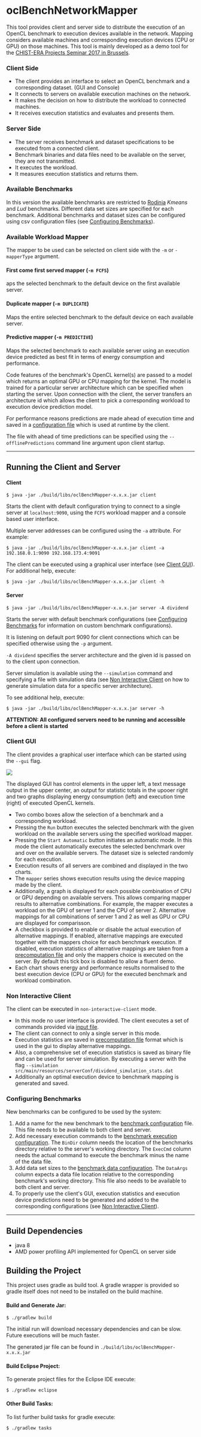 # oclBenchNetworkMapper

This tool provides client and server side to distribute the execution of an OpenCL benchmark to execution devices available in the network. Mapping considers available machines and corresponding execution devices (CPU or GPU) on those machines. This tool is mainly developed as a demo tool for the [CHIST-ERA Projects Seminar 2017 in Brussels](http://www.chistera.eu/projects-seminar-2017).

### Client Side
- The client provides an interface to select an OpenCL benchmark and a corresponding dataset. (GUI and Console)
- It connects to servers on available execution machines on the network.
- It makes the decision on how to distribute the workload to connected machines.
- It receives execution statistics and evaluates and presents them.

### Server Side
- The server receives benchmark and dataset specifications to be executed from a connected client.
- Benchmark binaries and data files need to be available on the server, they are not transmitted.
- It executes the workload.
- It measures execution statistics and returns them.

### Available Benchmarks
In this version the available benchmarks are restricted to [Rodinia](http://www.cs.virginia.edu/~skadron/wiki/rodinia/index.php/Rodinia:Accelerating_Compute-Intensive_Applications_with_Accelerators) *Kmeans* and *Lud* benchmarks. Different data set sizes are specified for each benchmark. Additional benchmarks and dataset sizes can be configured using csv configuration files (see [Configuring Benchmarks](#configuring-benchmarks)).

### Available Workload Mapper

The mapper to be used can be selected on client side with the ```-m``` or ```-mapperType``` argument.

#### First come first served mapper (```-m FCFS```)
aps the selected benchmark to the default device on the first available server.

#### Duplicate mapper (```-m DUPLICATE```)
Maps the entire selected benchmark to the default device on each available server.

#### Predictive mapper (```-m PREDICTIVE```)
Maps the selected benchmark to each available server using an execution device predicted as best fit in terms of energy consumption and performance. 

Code features of the benchmark's OpenCL kernel(s) are passed to a model which returns an optimal GPU or CPU mapping for the kernel. The model is trained for a particular server architecture which can be specified when starting the server. Upon connection with the client, the server transfers an architecture id which allows the client to pick a corresponding workload to execution device prediction model. 

For performance reasons predictions are made ahead of execution time and saved in a [configuration file](https://github.com/vsee/oclBenchNetworkMapper/blob/master/src/main/resources/serverConf/dividend_device_predictions.csv) which is used at runtime by the client.

The file with ahead of time predictions can be specified using the ```--offlinePredictions``` command line argument upon client startup.

---

## Running the Client and Server
#### Client
```
$ java -jar ./build/libs/oclBenchMapper-x.x.x.jar client
```
Starts the client with default configuration trying to connect to a single server at `localhost:9090`, using the 
```FCFS``` workload mapper and a console based user interface.

Multiple server addresses can be configured using the `-a` attribute. For example:
```
$ java -jar ./build/libs/oclBenchMapper-x.x.x.jar client -a 192.168.0.1:9090 192.168.173.4:9091

```
The client can be executed using a graphical user interface (see [Client GUI](#client-gui)).
For additional help, execute:
```
$ java -jar ./build/libs/oclBenchMapper-x.x.x.jar client -h
```

#### Server
```
$ java -jar ./build/libs/oclBenchMapper-x.x.x.jar server -A dividend
```
Starts the server with default benchmark configurations (see [Configuring Benchmarks](#configuring-benchmarks) for information on custom benchmark configurations).

It is listening on default port 9090 for client connections which can be specified otherwise using the ```-p``` argument.

```-A dividend``` specifies the server architecture and the given id is passed on to the client upon connection.

Server simulation is available using the ```--simulation``` command and specifying a file with simulation data (see [Non Interactive Client](#non-interactive-client) on how to generate simulation data for a specific server architecture).

To see additional help, execute:
```
$ java -jar ./build/libs/oclBenchMapper-x.x.x.jar server -h
```

**ATTENTION: All configured servers need to be running and accessible before a client is started**

### Client GUI

The client provides a graphical user interface which can be started using the ```--gui``` flag.

![](https://cloud.githubusercontent.com/assets/17176876/24053124/de6ae1d4-0b2f-11e7-94d1-e387b42e3a7b.png)

The displayed GUI has control elements in the upper left, a text message output in the upper center, an output for statistic totals in the upooer right and two graphs displaying energy consumption (left) and execution time (right) of executed OpenCL kernels. 
* Two combo boxes allow the selection of a benchmark and a corresponding workload. 
* Pressing the ```Run``` button executes the selected benchmark with the given workload on the available servers using the specified workload mapper.
* Pressing the ```Start Automatic``` button initiates an automatic mode. In this mode the client automatically executes the selected benchmark over and over on the available servers. The dataset size is selected randomly for each execution.
* Execution results of all servers are combined and displayed in the two charts.
* The ```mapper``` series shows execution results using the device mapping made by the client.
* Additionally, a graph is displayed for each possible combination of CPU or GPU depending on available servers. This allows comparing mapper results to alternative combinations. For example, the mapper executes a workload on the GPU of server 1 and the CPU of server 2. Alternative mappings for all combinations of server 1 and 2 as well as GPU or CPU are displayed for comparisson.
* A checkbox is provided to enable or disable the actual execution of alternative mappings. If enabled, alternative mappings are executed together with the mappers choice for each benchmark execution. If disabled, execution statistics of alternative mappings are taken from a [precomputation file](https://github.com/vsee/oclBenchNetworkMapper/blob/master/src/main/resources/serverConf/dividend_device_executionStats.csv) and only the mappers choice is executed on the server. By default this tick box is disabled to allow a fluent demo.
* Each chart shows energy and performance results normalised to the best execution device (CPU or GPU) for the executed benchmark and workload combination.

### Non Interactive Client

The client can be executed in ```non-interactive-client``` mode. 
* In this mode no user interface is provided. The client executes a set of commands provided via [input file](https://github.com/vsee/oclBenchNetworkMapper/blob/master/src/main/resources/cmdInputDummy.csv).
* The client can connect to only a single server in this mode.
* Execution statistics are saved in [precomputation file](https://github.com/vsee/oclBenchNetworkMapper/blob/master/src/main/resources/serverConf/dividend_device_executionStats.csv) format which is used in the gui to display alternative mappings.
* Also, a comprehensive set of execution statistics is saved as binary file and can be used for server simulation. By executing a server with the flag ```--simulation src/main/resources/serverConf/dividend_simulation_stats.dat```
* Additionally an optimal execution device to benchmark mapping is generated and saved.

### Configuring Benchmarks

New benchmarks can be configured to be used by the system:

1. Add a name for the new benchmark to the [benchmark configuration](https://github.com/vsee/oclBenchNetworkMapper/blob/master/src/main/resources/benchmarkConf/dividend_benchmark_config.csv) file. This file needs to be available to both client and server.
2. Add necessary execution commands to the [benchmark execution configuration](https://github.com/vsee/oclBenchNetworkMapper/blob/master/src/main/resources/benchmarkConf/dividend_rodinia_bench_config.csv). The ```BinDir``` column needs the location of the benchmarks directory relative to the server's working directory. The ```ExecCmd``` column needs the actual command to execute the benchmark minus the name of the data file.
3. Add data set sizes to the [benchmark data configuration](https://github.com/vsee/oclBenchNetworkMapper/blob/master/src/main/resources/benchmarkConf/dividend_rodinia_data_config.csv). The ```DataArgs``` column expects a data file location relative to the corresponding benchmark's working directory. This file also needs to be available to both client and server.
4. To properly use the client's GUI, execution statistics and execution device predictions need to be generated and added to the corresponding configurations (see [Non Interactive Client](#non-interactive-client)).

---

## Build Dependencies
* java 8
* AMD power profiling API implemented for OpenCL on server side

## Building the Project
This project uses gradle as build tool. A gradle wrapper is provided so gradle itself does not need to be installed on the build machine.

#### Build and Generate Jar:
```
$ ./gradlew build
```
The initial run will download necessary dependencies and can be slow. Future executions will be much faster.

The generated jar file can be found in ``./build/libs/oclBenchMapper-x.x.x.jar``

#### Build Eclipse Project:
To generate project files for the Eclipse IDE execute:
```
$ ./gradlew eclipse
```
#### Other Build Tasks:
To list further build tasks for gradle execute:
```
$ ./gradlew tasks
```


